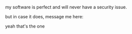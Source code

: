 my software is perfect and will never have a security issue.

but in case it does, message me here:

yeah that's the one

